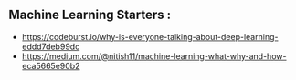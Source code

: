 ## Machine Learning Starters : 

* https://codeburst.io/why-is-everyone-talking-about-deep-learning-eddd7deb99dc
* https://medium.com/@nitish11/machine-learning-what-why-and-how-eca5665e90b2
